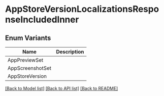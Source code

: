# AppStoreVersionLocalizationsResponseIncludedInner

## Enum Variants

| Name | Description |
|---- | -----|
| AppPreviewSet |  |
| AppScreenshotSet |  |
| AppStoreVersion |  |

[[Back to Model list]](../README.md#documentation-for-models) [[Back to API list]](../README.md#documentation-for-api-endpoints) [[Back to README]](../README.md)


